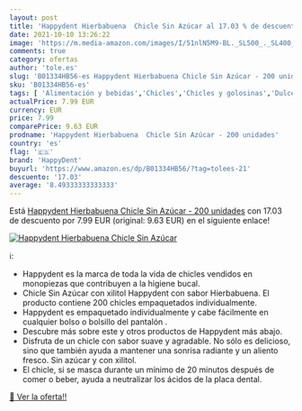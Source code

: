 ```yaml
---
layout: post
title: 'Happydent Hierbabuena  Chicle Sin Azúcar al 17.03 % de descuento'
date: 2021-10-10 13:26:22
image: 'https://m.media-amazon.com/images/I/51nlN5M9-BL._SL500_._SL400_.jpg'
comments: true
category: ofertas
author: 'tole.es'
slug: 'B01334HB56-es Happydent Hierbabuena Chicle Sin Azúcar - 200 unidades'
sku: 'B01334HB56-es'
tags: [ 'Alimentación y bebidas','Chicles','Chicles y golosinas','Dulces, chocolates y chicles','azúcar','happydent', ]
actualPrice: 7.99 EUR
currency: EUR
price: 7.99
comparePrice: 9.63 EUR
prodname: 'Happydent Hierbabuena  Chicle Sin Azúcar - 200 unidades'
country: 'es'
flag: '🇪🇸'
brand: 'HappyDent'
buyurl: 'https://www.amazon.es/dp/B01334HB56/?tag=tolees-21'
descuento: '17.03'
average: '8.49333333333333'
---
```


Está [Happydent Hierbabuena  Chicle Sin Azúcar - 200 unidades](https://www.amazon.es/dp/B01334HB56/?tag=tolees-21) con 17.03 de descuento por 7.99 EUR (original: 9.63 EUR) en el siguiente enlace!

[![Happydent Hierbabuena  Chicle Sin Azúcar](https://m.media-amazon.com/images/I/51nlN5M9-BL._SL500_._SL400_.jpg)](https://www.amazon.es/dp/B01334HB56/?tag=tolees-21)

ℹ️:

- Happydent es la marca de toda la vida de chicles vendidos en monopiezas que contribuyen a la higiene bucal.
- Chicle Sin Azúcar con xilitol Happydent con sabor Hierbabuena. El producto contiene 200 chicles empaquetados individualmente.
- Happydent es empaquetado individualmente y cabe fácilmente en cualquier bolso o bolsillo del pantalón .
- Descubre más sobre este y otros productos de Happydent más abajo.
- Disfruta de un chicle con sabor suave y agradable. No sólo es delicioso, sino que también ayuda a mantener una sonrisa radiante y un aliento fresco. Sin azúcar y con xilitol.
- El chicle, si se masca durante un mínimo de 20 minutos después de comer o beber, ayuda a neutralizar los ácidos de la placa dental.

[🛒 Ver la oferta!!](https://www.amazon.es/dp/B01334HB56/?tag=tolees-21)
